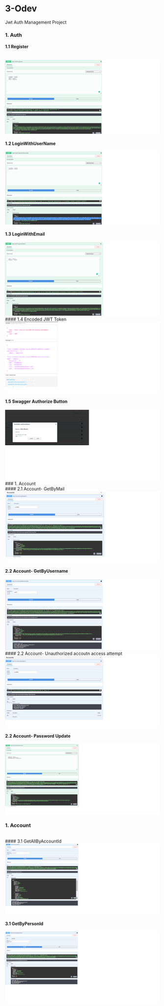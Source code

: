  
# 3-Odev

Jwt Auth Management Project

### 1. Auth

#### 1.1 Register 

<br/>



<img src="https://github.com/215-Protein-NET-Bootcamp/3-odev-Trkrkrl/blob/main/AuthManagement/Images/1.1-Register.png">


<br/>

#### 1.2 LoginWithUserName 

<img src="https://github.com/215-Protein-NET-Bootcamp/3-odev-Trkrkrl/blob/main/AuthManagement/Images/1.2-loginwithusername.png">

<br/>

#### 1.3 LoginWithEmail

<img src="https://github.com/215-Protein-NET-Bootcamp/3-odev-Trkrkrl/blob/main/AuthManagement/Images/1.3-Auth-loginemail.png">

<br/>
#### 1.4 Encoded JWT Token
<br/>

<img src="https://github.com/215-Protein-NET-Bootcamp/3-odev-Trkrkrl/blob/main/AuthManagement/Images/1.4-encoded-jwt-token.png">

<br/>

#### 1.5 Swagger Authorize Button
<img src="https://github.com/215-Protein-NET-Bootcamp/3-odev-Trkrkrl/blob/main/AuthManagement/Images/1.5-swagger-authorize-button.png">

<br/>
### 1. Account
<br/>
#### 2.1 Account- GetByMail

<img src="https://github.com/215-Protein-NET-Bootcamp/3-odev-Trkrkrl/blob/main/AuthManagement/Images/2.1-accounts-getbymail.png">

<br/>

#### 2.2 Account- GetByUsername
<img src="https://github.com/215-Protein-NET-Bootcamp/3-odev-Trkrkrl/blob/main/AuthManagement/Images/2.2-accounts-getbyusername.png">

<br/>
#### 2.2 Account- Unauthorized accoutn access attempt
<img src="https://github.com/215-Protein-NET-Bootcamp/3-odev-Trkrkrl/blob/main/AuthManagement/Images/2.3-unauthorized%20-account-acccess%20attempt.png">

<br/>

#### 2.2 Account- Password Update

<img src="https://github.com/215-Protein-NET-Bootcamp/3-odev-Trkrkrl/blob/main/AuthManagement/Images/2.4-account-password-update.png">
<br/>

### 1. Account
<br/>
#### 3.1 GetAllByAccountId


<img src="https://github.com/215-Protein-NET-Bootcamp/3-odev-Trkrkrl/blob/main/AuthManagement/Images/3.1-person-getallbyaccoutid.png">

<br/>

#### 3.1 GetByPersonId

<img src="https://github.com/215-Protein-NET-Bootcamp/3-odev-Trkrkrl/blob/main/AuthManagement/Images/3.2-person-getbypersonid.png">

<br/>


